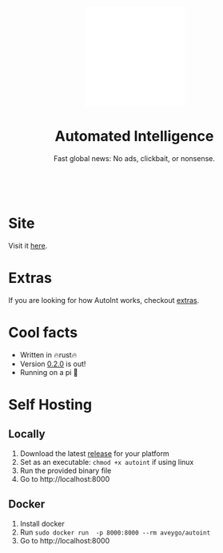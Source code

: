 <p align=center>
    <img src="static/logo.svg" width=200px>
</p>

<h1 align=center>Automated Intelligence</h1>
<p align=center>
    Fast global news: No ads, clickbait, or nonsense.
</p>

</br>
</br>
</br>

# Site
Visit it [here](https://aveygo.github.io/AutoInt/).

# Extras
If you are looking for how AutoInt works, checkout [extras](EXTRAS.md).

# Cool facts

- Written in 🔥rust🔥
- Version [0.2.0](https://github.com/Aveygo/AutoInt/releases) is out!
- Running on a pi 🥧

# Self Hosting

## Locally

1. Download the latest [release](https://github.com/Aveygo/AutoInt/releases) for your platform
2. Set as an executable: ```chmod +x autoint``` if using linux
3. Run the provided binary file 
4. Go to http://localhost:8000

## Docker
1. Install docker
2. Run ```sudo docker run  -p 8000:8000 --rm aveygo/autoint```
3. Go to http://localhost:8000